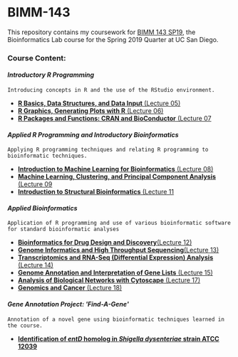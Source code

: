 # BIMM-143

This repository contains my coursework for [BIMM 143 SP19](https://bioboot.github.io/bimm143_S19/), the Bioinformatics Lab course for the Spring 2019 Quarter at UC San Diego.

### Course Content:

#### *Introductory R Programming*
    Introducing concepts in R and the use of the RStudio environment.

- [**R Basics, Data Structures, and Data Input** (Lecture 05)](https://github.com/matt-demelo/BIMM-143/tree/master/Lecture_05-DataVisualization)
- [**R Graphics, Generating Plots with R** (Lecture 06)](https://github.com/matt-demelo/BIMM-143/tree/master/Lecture_06-Functions)
- [**R Packages and Functions: CRAN and BioConductor** (Lecture 07](https://github.com/matt-demelo/BIMM-143/tree/master/Lecture_07-Packages_and_Functions)

#### *Applied R Programming and Introductory Bioinformatics*
    Applying R programming techniques and relating R programming to bioinformatic techniques.

- [**Introduction to Machine Learning for Bioinformatics** (Lecture 08)](https://github.com/matt-demelo/BIMM-143/tree/master/Lecture_08-MachineLearning)
- [**Machine Learning, Clustering, and Principal Component Analysis** (Lecture 09](https://github.com/matt-demelo/BIMM-143/tree/master/Lecture_09-PCA_and_Clustering)
- [**Introduction to Structural Bioinformatics** (Lecture 11]()

#### *Applied Bioinformatics*
    Application of R programming and use of various bioinformatic software for standard bioinformatic analyses

- [**Bioinformatics for Drug Design and Discovery**(Lecture 12)](https://github.com/matt-demelo/BIMM-143/tree/master/Lecture_12-DrugDesign)
- [**Genome Informatics and High Throughput Sequencing**(Lecture 13)](https://github.com/matt-demelo/BIMM-143/tree/master/Lecture_13-GenomeInformatics)
- [**Transcriptomics and RNA-Seq (Differential Expression) Analysis** (Lecture 14)](https://github.com/matt-demelo/BIMM-143/tree/master/Lecture_14-RNASeqAnalysis)
- [**Genome Annotation and Interpretation of Gene Lists** (Lecture 15)](https://bioboot.github.io/bimm143_S19/lectures/#15)
- [**Analysis of Biological Networks with Cytoscape** (Lecture 17)](https://bioboot.github.io/bimm143_S19/lectures/#17)
- [**Genomics and Cancer** (Lecture 18)]()

#### *Gene Annotation Project: 'Find-A-Gene'*
    Annotation of a novel gene using bioinformatic techniques learned in the course.
    
- [**Identification of *entD* homolog in *Shigella dysenteriae* strain ATCC 12039**](https://github.com/matt-demelo/BIMM-143/tree/master/Find_a_Gene)
